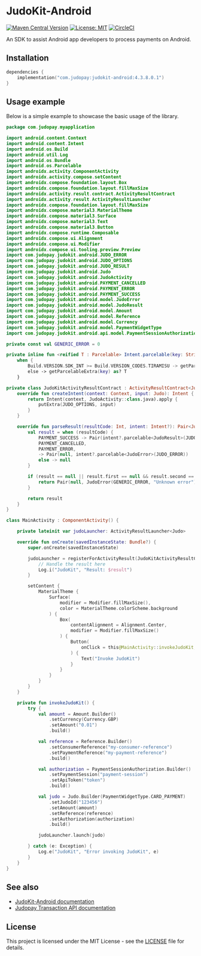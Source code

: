 # JudoKit-Android

[![Maven Central Version](https://img.shields.io/maven-central/v/com.judopay/judokit-android)](https://mvnrepository.com/artifact/com.judopay/judokit-android)
[![License: MIT](https://img.shields.io/badge/License-MIT-blue.svg)](https://opensource.org/licenses/MIT)
[![CircleCI](https://dl.circleci.com/status-badge/img/gh/Judopay/JudoKit-Android/tree/master.svg?style=svg)](https://dl.circleci.com/status-badge/redirect/gh/Judopay/JudoKit-Android/tree/master)

An SDK to assist Android app developers to process payments on Android.

## Installation

```kotlin
dependencies {
    implementation("com.judopay:judokit-android:4.3.8.0.1")
}
```

## Usage example
Below is a simple example to showcase the basic usage of the library.
```kotlin
package com.judopay.myapplication

import android.content.Context
import android.content.Intent
import android.os.Build
import android.util.Log
import android.os.Bundle
import android.os.Parcelable
import androidx.activity.ComponentActivity
import androidx.activity.compose.setContent
import androidx.compose.foundation.layout.Box
import androidx.compose.foundation.layout.fillMaxSize
import androidx.activity.result.contract.ActivityResultContract
import androidx.activity.result.ActivityResultLauncher
import androidx.compose.foundation.layout.fillMaxSize
import androidx.compose.material3.MaterialTheme
import androidx.compose.material3.Surface
import androidx.compose.material3.Text
import androidx.compose.material3.Button
import androidx.compose.runtime.Composable
import androidx.compose.ui.Alignment
import androidx.compose.ui.Modifier
import androidx.compose.ui.tooling.preview.Preview
import com.judopay.judokit.android.JUDO_ERROR
import com.judopay.judokit.android.JUDO_OPTIONS
import com.judopay.judokit.android.JUDO_RESULT
import com.judopay.judokit.android.Judo
import com.judopay.judokit.android.JudoActivity
import com.judopay.judokit.android.PAYMENT_CANCELLED
import com.judopay.judokit.android.PAYMENT_ERROR
import com.judopay.judokit.android.PAYMENT_SUCCESS
import com.judopay.judokit.android.model.JudoError
import com.judopay.judokit.android.model.JudoResult
import com.judopay.judokit.android.model.Amount
import com.judopay.judokit.android.model.Reference
import com.judopay.judokit.android.model.Currency
import com.judopay.judokit.android.model.PaymentWidgetType
import com.judopay.judokit.android.api.model.PaymentSessionAuthorization

private const val GENERIC_ERROR = 0

private inline fun <reified T : Parcelable> Intent.parcelable(key: String): T? =
    when {
        Build.VERSION.SDK_INT >= Build.VERSION_CODES.TIRAMISU -> getParcelableExtra(key, T::class.java)
        else -> getParcelableExtra(key) as? T
    }

private class JudoKitActivityResultContract : ActivityResultContract<Judo, Pair<JudoResult?, JudoError?>>() {
    override fun createIntent(context: Context, input: Judo): Intent {
        return Intent(context, JudoActivity::class.java).apply {
            putExtra(JUDO_OPTIONS, input)
        }
    }

    override fun parseResult(resultCode: Int, intent: Intent?): Pair<JudoResult?, JudoError?> {
        val result = when (resultCode) {
            PAYMENT_SUCCESS -> Pair(intent?.parcelable<JudoResult>(JUDO_RESULT), null)
            PAYMENT_CANCELLED,
            PAYMENT_ERROR,
            -> Pair(null, intent?.parcelable<JudoError>(JUDO_ERROR))
            else -> null
        }

        if (result == null || result.first == null && result.second == null) {
            return Pair(null, JudoError(GENERIC_ERROR, "Unknown error"))
        }

        return result
    }
}

class MainActivity : ComponentActivity() {

    private lateinit var judoLauncher: ActivityResultLauncher<Judo>

    override fun onCreate(savedInstanceState: Bundle?) {
        super.onCreate(savedInstanceState)

        judoLauncher = registerForActivityResult(JudoKitActivityResultContract()) { result ->
            // Handle the result here
            Log.i("JudoKit", "Result: $result")
        }

        setContent {
            MaterialTheme {
                Surface(
                    modifier = Modifier.fillMaxSize(),
                    color = MaterialTheme.colorScheme.background
                ) {
                    Box(
                        contentAlignment = Alignment.Center,
                        modifier = Modifier.fillMaxSize()
                    ) {
                        Button(
                            onClick = this@MainActivity::invokeJudoKit,
                        ) {
                            Text("Invoke JudoKit")
                        }
                    }
                }
            }
        }
    }

    private fun invokeJudoKit() {
        try {
            val amount = Amount.Builder()
                .setCurrency(Currency.GBP)
                .setAmount("0.01")
                .build()

            val reference = Reference.Builder()
                .setConsumerReference("my-consumer-reference")
                .setPaymentReference("my-payment-reference")
                .build()

            val authorization = PaymentSessionAuthorization.Builder()
                .setPaymentSession("payment-session")
                .setApiToken("token")
                .build()

            val judo = Judo.Builder(PaymentWidgetType.CARD_PAYMENT)
                .setJudoId("123456")
                .setAmount(amount)
                .setReference(reference)
                .setAuthorization(authorization)
                .build()

            judoLauncher.launch(judo)

        } catch (e: Exception) {
            Log.e("JudoKit", "Error invoking JudoKit", e)
        }
    }
}

```

## See also

- [JudoKit-Android documentation](https://docs.judopay.com/Content/Mobile/Android.htm)
- [Judopay Transaction API documentation](https://docs.judopay.com/api-reference/index.html)

## License

This project is licensed under the MIT License - see the [LICENSE](https://github.com/Judopay/JudoKit-Android/blob/master/LICENSE) file for details.
